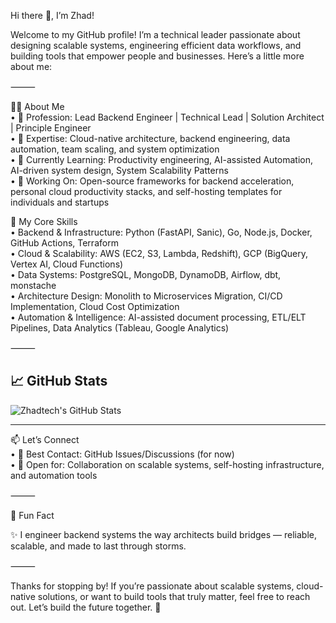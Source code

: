 Hi there 👋, I’m Zhad!

Welcome to my GitHub profile! I’m a technical leader passionate about designing scalable systems, engineering efficient data workflows, and building tools that empower people and businesses. Here’s a little more about me:

⸻

🧑‍💻 About Me  
	•	💼 Profession: Lead Backend Engineer | Technical Lead | Solution Architect | Principle Engineer  
  •	🧠 Expertise: Cloud-native architecture, backend engineering, data automation, team scaling, and system optimization  
	•	🌱 Currently Learning: Productivity engineering, AI-assisted Automation, AI-driven system design, System Scalability Patterns  
	•	🔭 Working On: Open-source frameworks for backend acceleration, personal cloud productivity stacks, and self-hosting templates for individuals and startups  

🚀 My Core Skills  
	•	Backend & Infrastructure: Python (FastAPI, Sanic), Go, Node.js, Docker, GitHub Actions, Terraform  
	•	Cloud & Scalability: AWS (EC2, S3, Lambda, Redshift), GCP (BigQuery, Vertex AI, Cloud Functions)  
	•	Data Systems: PostgreSQL, MongoDB, DynamoDB, Airflow, dbt, monstache  
	•	Architecture Design: Monolith to Microservices Migration, CI/CD Implementation, Cloud Cost Optimization  
	•	Automation & Intelligence: AI-assisted document processing, ETL/ELT Pipelines, Data Analytics (Tableau, Google Analytics)  

⸻

## 📈 GitHub Stats  
![Zhadtech's GitHub Stats](https://github-readme-stats.vercel.app/api?username=zhadtech&show_icons=true&theme=radical)

---
📫 Let’s Connect  
	•	📩 Best Contact: GitHub Issues/Discussions (for now)  
	•	🧠 Open for: Collaboration on scalable systems, self-hosting infrastructure, and automation tools  

⸻

🌟 Fun Fact  

✨ I engineer backend systems the way architects build bridges — reliable, scalable, and made to last through storms.  

⸻

Thanks for stopping by!
If you’re passionate about scalable systems, cloud-native solutions, or want to build tools that truly matter, feel free to reach out. Let’s build the future together. 🚀
